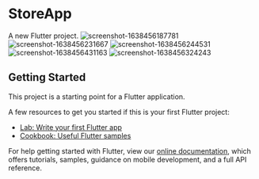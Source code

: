 # StoreApp

A new Flutter project.
![screenshot-1638456187781](https://user-images.githubusercontent.com/93432216/147138210-24f3b9b9-6433-4305-96c2-3691ebe7f4c3.png)
![screenshot-1638456231667](https://user-images.githubusercontent.com/93432216/147138223-b520ed35-d53f-40b3-b98b-2a1d923561c1.png)
![screenshot-1638456244531](https://user-images.githubusercontent.com/93432216/147138232-c63908b1-6960-40a0-88a3-5a99fe363ac9.png)
![screenshot-1638456431163](https://user-images.githubusercontent.com/93432216/147138239-6f18e938-c942-46c1-b92e-fd35a0768f26.png)
![screenshot-1638456324243](https://user-images.githubusercontent.com/93432216/147138244-ab09905f-3401-4c6b-801f-634155f794d5.png)

## Getting Started

This project is a starting point for a Flutter application.

A few resources to get you started if this is your first Flutter project:

- [Lab: Write your first Flutter app](https://flutter.dev/docs/get-started/codelab)
- [Cookbook: Useful Flutter samples](https://flutter.dev/docs/cookbook)

For help getting started with Flutter, view our
[online documentation](https://flutter.dev/docs), which offers tutorials,
samples, guidance on mobile development, and a full API reference.
